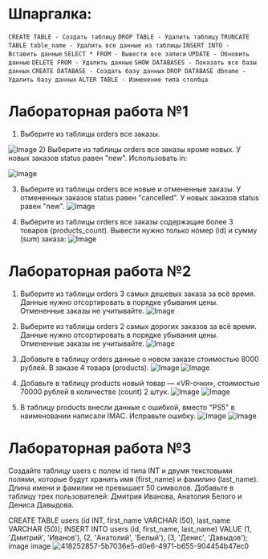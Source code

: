 # Шпаргалка:
`
CREATE TABLE - Создать таблицу
`
`
DROP TABLE - Удалить таблицу
`
`
TRUNCATE TABLE table_name - Удалить все данные из таблицы
`
`
INSERT INTO - Вставить данные
`
`
SELECT * FROM - Вывести все записи
`
`
UPDATE - Обновить данные
`
`
DELETE FROM - Удалить данные
`
`
SHOW DATABASES - Показать все базы данных
`
`
CREATE DATABASE - Создать базу данных
`
`
DROP DATABASE dbname - Удалить базу данных
`
`
ALTER TABLE - Изменение типа столбца
`

# Лабораторная работа №1
1) Выберите из таблицы orders все заказы.

![Image](https://i.imgur.com/QFxDKpE.png)
2) Выберите из таблицы orders все заказы кроме новых. У новых заказов status равен "new". Использовать in:

![Image](https://i.imgur.com/ZkSqJGZ.png)

3) Выберите из таблицы orders все новые и отмененные заказы. У отмененных заказов status равен "cancelled". У новых заказов status равен "new".
![Image](https://i.imgur.com/B6Jnwhy.png)

4) Выберите из таблицы orders все заказы содержащие более 3 товаров (products_count).
Вывести нужно только номер (id) и сумму (sum) заказа:
![Image](https://i.imgur.com/gArGNhP.png)



# Лабораторная работа №2

1) Выберите из таблицы orders 3 самых дешевых заказа за всё время. Данные нужно отсортировать в порядке убывания цены. Отмененные заказы не учитывайте.
![Image](https://i.imgur.com/VPBQRZX.png)

2) Выберите из таблицы orders 2 самых дорогих заказов за всё время. Данные нужно отсортировать в порядке убывания цены. Отмененные заказы не учитывайте.
![Image](https://i.imgur.com/JANF2dA.png)

3) Добавьте в таблицу orders данные о новом заказе стоимостью 8000 рублей. В заказе 4 товара (products).
![Image](https://i.imgur.com/zl3eItz.png)
![Image](https://i.imgur.com/fRJvPRi.png)

5) Добавьте в таблицу products новый товар — «VR-очки», стоимостью 70000 рублей в количестве (count) 2 штук.
![Image](https://i.imgur.com/0zXjhuA.png)
![Image](https://i.imgur.com/QSVUM99.png)
7) В таблицу products внесли данные с ошибкой, вместо "PS5" в наименовании написали IMAC. Исправьте ошибку.
![Image](https://i.imgur.com/T3nqVaM.png)
![Image](https://i.imgur.com/3HCxd6a.png)



# Лабораторная работа №3
Создайте таблицу users с полем id типа INT и двумя текстовыми полями, которые будут хранить имя (first_name) и фамилию (last_name). Длина имени и фамилии не превышает 50 символов. Добавьте в таблицу трех пользователей: Дмитрия Иванова, Анатолия Белого и Дениса Давыдова.

CREATE TABLE users (id INT, first_name VARCHAR (50), last_name VARCHAR (50)); INSERT INTO users (id, first_name, last_name) VALUE (1, 'Дмитрий', 'Иванов'), (2, 'Анатолий', 'Белый'), (3, 'Денис', 'Давыдов'); image image
![418252857-5b7036e5-d0e6-4971-b655-904454b47ec0](https://github.com/user-attachments/assets/a72136e4-cfa0-46a0-8cc5-5def7d39ebfe)


